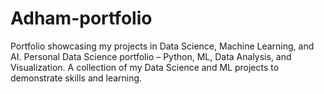 # Adham-portfolio
Portfolio showcasing my projects in Data Science, Machine Learning, and AI.  Personal Data Science portfolio – Python, ML, Data Analysis, and Visualization.  A collection of my Data Science and ML projects to demonstrate skills and learning.
